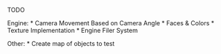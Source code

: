 TODO 

Engine:
    * Camera Movement Based on Camera Angle
    * Faces & Colors
    * Texture Implementation
    * Engine Filer System

Other:
    * Create map of objects to test
    